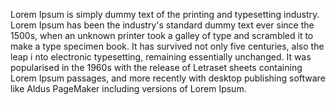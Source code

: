 Lorem Ipsum is simply dummy text of the printing and typesetting industry. Lorem Ipsum has been the industry's standard dummy text ever since the 1500s, 
when an unknown printer took a galley of type and scrambled it to make a type specimen book. It has survived not only five centuries,  also the leap i
nto electronic typesetting, remaining essentially unchanged. It was popularised in the 1960s with the release of Letraset sheets containing Lorem Ipsum 
passages, and more recently with desktop publishing software like Aldus PageMaker including versions of Lorem Ipsum.
	